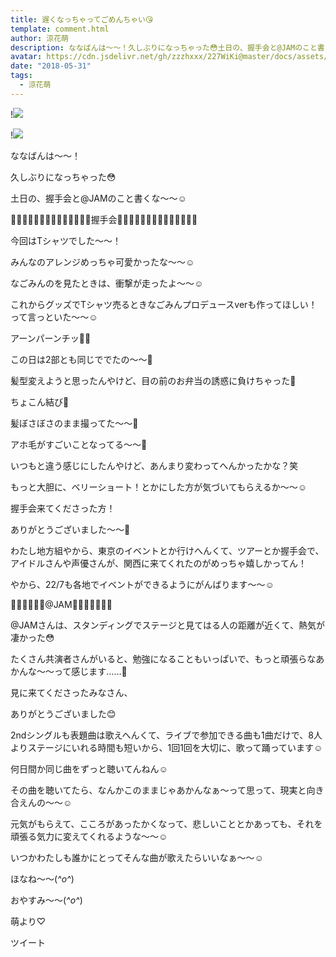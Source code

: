 ```yaml
---
title: 遅くなっちゃってごめんちゃい😘
template: comment.html
author: 涼花萌
description: ななばんは〜〜！久しぶりになっちゃった😳土日の、握手会と@JAMのこと書くな〜〜☺️🙌🏻🙌🏻🙌🏻🙌🏻🙌🏻🙌🏻🙌🏻握手会🙌🏻🙌🏻🙌🏻🙌🏻🙌🏻🙌🏻🙌🏻今回はTシャツでした〜〜！...
avatar: https://cdn.jsdelivr.net/gh/zzzhxxx/227WiKi@master/docs/assets/photo/avatar/moe.jpg
date: "2018-05-31"
tags:
  - 涼花萌
---
```


!![](https://cdn.jsdelivr.net/gh/227WiKi/227WiKi-image@master/blog-image/moe-2018-05-31_1.jpg)

!![](https://cdn.jsdelivr.net/gh/227WiKi/227WiKi-image@master/blog-image/moe-2018-05-31_2.jpg)







ななばんは〜〜！



久しぶりになっちゃった😳





土日の、握手会と@JAMのこと書くな〜〜☺️





🙌🏻🙌🏻🙌🏻🙌🏻🙌🏻🙌🏻🙌🏻握手会🙌🏻🙌🏻🙌🏻🙌🏻🙌🏻🙌🏻🙌🏻




今回はTシャツでした〜〜！



みんなのアレンジめっちゃ可愛かったな〜〜☺️





なごみんのを見たときは、衝撃が走ったよ〜〜☺️




これからグッズでTシャツ売るときなごみんプロデュースverも作ってほしい！って言っといた〜〜☺️








アーンパーンチッ👊🏻












この日は2部とも同じででたの〜〜🙈



髪型変えようと思ったんやけど、目の前のお弁当の誘惑に負けちゃった💓








ちょこん結び🎀












髪ぼさぼさのまま撮ってた〜〜🙈




アホ毛がすごいことなってる〜〜🙈





いつもと違う感じにしたんやけど、あんまり変わってへんかったかな？笑




もっと大胆に、ベリーショート！とかにした方が気づいてもらえるか〜〜☺️







握手会来てくださった方！

ありがとうございました〜〜💓






わたし地方組やから、東京のイベントとか行けへんくて、ツアーとか握手会で、アイドルさんや声優さんが、関西に来てくれたのがめっちゃ嬉しかってん！




やから、22/7も各地でイベントができるようにがんばります〜〜☺️











🍓🍓🍓🍓🍓🍓@JAM🍓🍓🍓🍓🍓🍓🍓




@JAMさんは、スタンディングでステージと見てはる人の距離が近くて、熱気が凄かった😳





たくさん共演者さんがいると、勉強になることもいっぱいで、もっと頑張らなあかんな〜〜って感じます……🙂





見に来てくださったみなさん、

ありがとうございました😊














2ndシングルも表題曲は歌えへんくて、ライブで参加できる曲も1曲だけで、8人よりステージにいれる時間も短いから、1回1回を大切に、歌って踊っています☺️















何日間か同じ曲をずっと聴いてんねん☺️





その曲を聴いてたら、なんかこのままじゃあかんなぁ〜って思って、現実と向き合えんの〜〜☺️





元気がもらえて、こころがあったかくなって、悲しいこととかあっても、それを頑張る気力に変えてくれるような〜〜☺️




いつかわたしも誰かにとってそんな曲が歌えたらいいなぁ〜〜☺️











ほなね〜〜(*^o^*)


おやすみ〜〜(*^o^*)








萌より♡


ツイート



